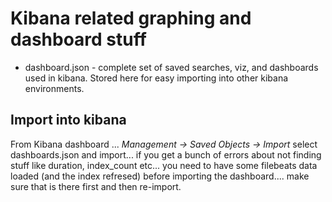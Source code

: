 # Kibana related graphing and dashboard stuff

 - dashboard.json - complete set of saved searches, viz, and dashboards used in kibana.  Stored here for easy importing into other kibana environments.

 ## Import into kibana

 From Kibana dashboard ... *Management -> Saved Objects -> Import* select dashboards.json and import... if you get a bunch of errors about not finding stuff like duration, index_count etc... you need to have some filebeats data loaded (and the index refresed) before importing the dashboard.... make sure that is there first and then re-import.


